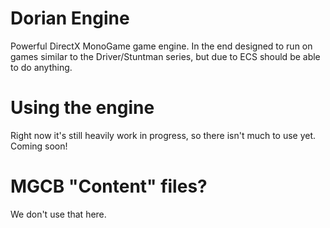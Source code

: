 # Dorian Engine
Powerful DirectX MonoGame game engine. In the end designed to run on games similar to the Driver/Stuntman series, but due to ECS should be able to do anything.

# Using the engine
Right now it's still heavily work in progress, so there isn't much to use yet. Coming soon!

# MGCB "Content" files?
We don't use that here.
